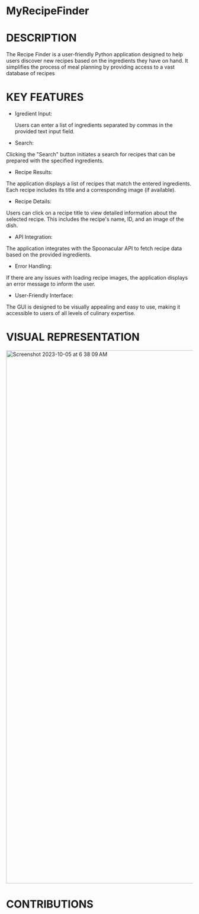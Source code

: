 # MyRecipeFinder
# DESCRIPTION
The Recipe Finder is a user-friendly Python application designed to help users discover new recipes based on the ingredients they have on hand. It simplifies the process of meal planning by providing access to a vast database of recipes
# KEY FEATURES
- Igredient Input:
  
  Users can enter a list of ingredients separated by commas in the provided text input field.
- Search:
  
Clicking the "Search" button initiates a search for recipes that can be prepared with the specified ingredients.
- Recipe Results:
  
The application displays a list of recipes that match the entered ingredients. Each recipe includes its title and a corresponding image (if available).
- Recipe Details:
  
Users can click on a recipe title to view detailed information about the selected recipe. This includes the recipe's name, ID, and an image of the dish.
- API Integration:
  
The application integrates with the Spoonacular API to fetch recipe data based on the provided ingredients.
- Error Handling:
  
If there are any issues with loading recipe images, the application displays an error message to inform the user.
- User-Friendly Interface:
  
The GUI is designed to be visually appealing and easy to use, making it accessible to users of all levels of culinary expertise.
# VISUAL REPRESENTATION 
<img width="1440" alt="Screenshot 2023-10-05 at 6 38 09 AM" src="https://github.com/SylvieNdifor/MyRecipeFinder/assets/147012281/f4a3450f-befe-4142-9297-36932e03fc38">

# CONTRIBUTIONS

